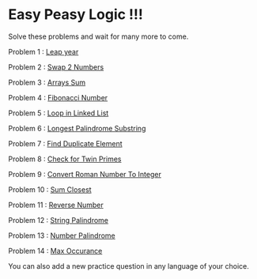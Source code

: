 # Easy Peasy Logic !!!
Solve these problems and wait for many more to come.

Problem 1 : [Leap year](./leapyear.cpp)

Problem 2 : [Swap 2 Numbers](./swapnumbers.cpp)

Problem 3 : [Arrays Sum](./arrays.cpp)

Problem 4 : [Fibonacci Number](./Fibonacci_Number.cpp)

Problem 5 : [Loop in Linked List](./loopInLL.cpp)

Problem 6 : [Longest Palindrome Substring](./LongestPalindromicSubstring.cpp)

Problem 7 : [Find Duplicate Element](./FindDuplicate.java)

Problem 8 : [Check for Twin Primes](./TwinPrimeCheck.java)

Problem 9 : [Convert Roman Number To Integer](./RomanToInteger.java)

Problem 10 : [Sum Closest](./SumClosest.java)

Problem 11 : [Reverse Number](./ReverseNumber.java)

Problem 12 : [String Palindrome](./StringPalindrome.java)

Problem 13 : [Number Palindrome](./NumberPalindrome.java)

Problem 14 : [Max Occurance](./MaxOccurance.java)

You can also add a new practice question in any language of your choice.
